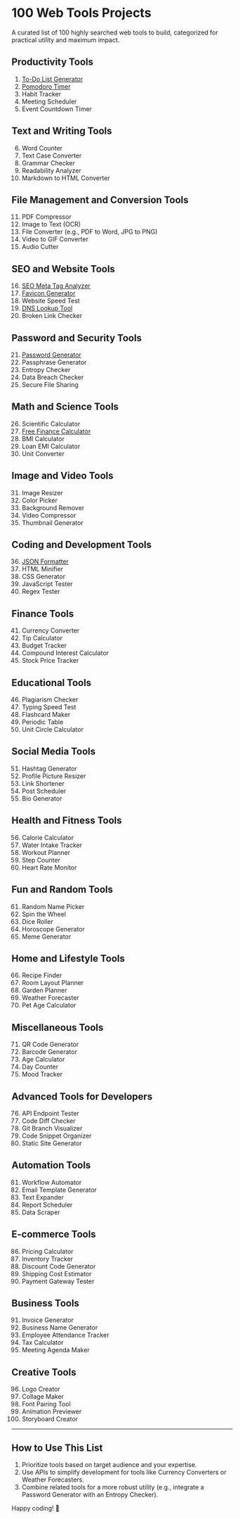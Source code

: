 # 100 Web Tools Projects

A curated list of 100 highly searched web tools to build, categorized for practical utility and maximum impact.

## Productivity Tools
1. [To-Do List Generator](https://todo.bradwood.dev)
2. [Pomodoro Timer](https://pomodoro.bradwood.dev)
3. Habit Tracker
4. Meeting Scheduler
5. Event Countdown Timer

## Text and Writing Tools
6. Word Counter
7. Text Case Converter
8. Grammar Checker
9. Readability Analyzer
10. Markdown to HTML Converter

## File Management and Conversion Tools
11. PDF Compressor
12. Image to Text (OCR)
13. File Converter (e.g., PDF to Word, JPG to PNG)
14. Video to GIF Converter
15. Audio Cutter

## SEO and Website Tools
16. [SEO Meta Tag Analyzer](https://seo.bradwood.dev)
17. [Favicon Generator](https://favicon.bradwood.dev)
18. Website Speed Test
19. [DNS Lookup Tool](https://dns-lookup.bradwood.dev)
20. Broken Link Checker

## Password and Security Tools
21. [Password Generator](https://passwords.bradwood.dev)
22. Passphrase Generator
23. Entropy Checker
24. Data Breach Checker
25. Secure File Sharing

## Math and Science Tools
26. Scientific Calculator
27. [Free Finance Calculator](https://finance-calculator.bradwood.dev)
28. BMI Calculator
29. Loan EMI Calculator
30. Unit Converter

## Image and Video Tools
31. Image Resizer
32. Color Picker
33. Background Remover
34. Video Compressor
35. Thumbnail Generator

## Coding and Development Tools

36. [JSON Formatter](https://json-format.bradwood.dev)
37. HTML Minifier
38. CSS Generator
39. JavaScript Tester
40. Regex Tester

## Finance Tools
41. Currency Converter
42. Tip Calculator
43. Budget Tracker
44. Compound Interest Calculator
45. Stock Price Tracker

## Educational Tools
46. Plagiarism Checker
47. Typing Speed Test
48. Flashcard Maker
49. Periodic Table
50. Unit Circle Calculator

## Social Media Tools
51. Hashtag Generator
52. Profile Picture Resizer
53. Link Shortener
54. Post Scheduler
55. Bio Generator

## Health and Fitness Tools
56. Calorie Calculator
57. Water Intake Tracker
58. Workout Planner
59. Step Counter
60. Heart Rate Monitor

## Fun and Random Tools
61. Random Name Picker
62. Spin the Wheel
63. Dice Roller
64. Horoscope Generator
65. Meme Generator

## Home and Lifestyle Tools
66. Recipe Finder
67. Room Layout Planner
68. Garden Planner
69. Weather Forecaster
70. Pet Age Calculator

## Miscellaneous Tools
71. QR Code Generator
72. Barcode Generator
73. Age Calculator
74. Day Counter
75. Mood Tracker

## Advanced Tools for Developers
76. API Endpoint Tester
77. Code Diff Checker
78. Git Branch Visualizer
79. Code Snippet Organizer
80. Static Site Generator

## Automation Tools
81. Workflow Automator
82. Email Template Generator
83. Text Expander
84. Report Scheduler
85. Data Scraper

## E-commerce Tools
86. Pricing Calculator
87. Inventory Tracker
88. Discount Code Generator
89. Shipping Cost Estimator
90. Payment Gateway Tester

## Business Tools
91. Invoice Generator
92. Business Name Generator
93. Employee Attendance Tracker
94. Tax Calculator
95. Meeting Agenda Maker

## Creative Tools
96. Logo Creator
97. Collage Maker
98. Font Pairing Tool
99. Animation Previewer
100. Storyboard Creator

---

## How to Use This List
1. Prioritize tools based on target audience and your expertise.
2. Use APIs to simplify development for tools like Currency Converters or Weather Forecasters.
3. Combine related tools for a more robust utility (e.g., integrate a Password Generator with an Entropy Checker).

Happy coding! 🚀
